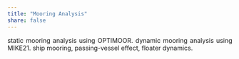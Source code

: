 ```yaml
---
title: "Mooring Analysis"
share: false
---
```


<p style="text-align: justify;">
static mooring analysis using OPTIMOOR. dynamic mooring analysis using MIKE21.
ship mooring, passing-vessel effect, floater dynamics. 
</p>

